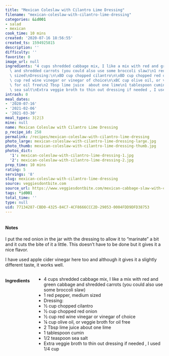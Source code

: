```yaml
---
title: "Mexican Coleslaw with Cilantro Lime Dressing"
filename: "mexican-coleslaw-with-cilantro-lime-dressing"
categories: &id001
- salad
- mexican
cook_time: 10 mins
created: '2020-07-16 18:56:55'
created_ts: 1594925815
description: ''
difficulty: ''
favorite: 0
image_url: null
ingredients: "4 cups shredded cabbage mix, I like a mix with red and green cabbage\
  \ and shredded carrots (you could also use some broccoli slaw)\n1 red pepper, medium\
  \ sized\nDressing:\n\xBD cup chopped cilantro\n\xBD cup chopped red onion\n\xBD\
  \ cup red wine vinegar or vinegar of choice\n\xBC cup olive oil, or veggie broth\
  \ for oil free\n2 Tbsp lime juice  about one lime\n1 tablespoon cumin\n1/2 teaspoon\
  \ sea salt\nExtra veggie broth to thin out dressing if needed , I used 1/4 cup"
intrash: 0
meal_dates:
- '2020-07-16'
- '2021-02-06'
- '2021-03-30'
meal_types: 3|2|3
mine: null
name: Mexican Coleslaw with Cilantro Lime Dressing
p_recipe_id: 258
permalink: /recipes/mexican-coleslaw-with-cilantro-lime-dressing
photo_large: mexican-coleslaw-with-cilantro-lime-dressing-large.jpg
photo_thumb: mexican-coleslaw-with-cilantro-lime-dressing-thumb.jpg
photos_dict:
  '1': mexican-coleslaw-with-cilantro-lime-dressing-1.jpg
  '2': mexican-coleslaw-with-cilantro-lime-dressing-2.jpg
prep_time: 10 mins
rating: 5
servings: '8'
slug: mexican-coleslaw-with-cilantro-lime-dressing
source: veggiesdontbite.com
source_url: https://www.veggiesdontbite.com/mexican-cabbage-slaw-with-cumin-lime-dressing/
tags: *id001
total_time: ''
type: null
uid: 77134287-CBD0-4325-84C7-4CF8666CCC2D-29053-0004FDD9DFD38753
---
```

<div class="large-8 medium-7 columns" id="writeup">		<div id="notes"><h4>Notes</h4>
<div class="box box-notes"><p>I put the red onion in the jar with the dressing to allow it to “marinate” a bit and it cuts the bite of it a little. This doesn’t have to be done but it gives it a nice flavor.</p>
<p>I have used apple cider vinegar here too and although it gives it a slightly different taste, it works well.</p>
</div></div>	</div><!-- #writeup -->
</div><!-- #row-one -->
<div class="row" id="row-two">	<div class="medium-4 small-5 columns" id="ingredients"><h4>Ingredients</h4><div class="box box-ingredients content"><ul>
<li>4 cups shredded cabbage mix, I like a mix with red and green cabbage and shredded carrots (you could also use some broccoli slaw)</li>
<li>1 red pepper, medium sized</li>
<li>Dressing:</li>
<li>½ cup chopped cilantro</li>
<li>½ cup chopped red onion</li>
<li>½ cup red wine vinegar or vinegar of choice</li>
<li>¼ cup olive oil, or veggie broth for oil free</li>
<li>2 Tbsp lime juice  about one lime</li>
<li>1 tablespoon cumin</li>
<li>1/2 teaspoon sea salt</li>
<li>Extra veggie broth to thin out dressing if needed , I used 1/4 cup</li>
</ul>
</div>	</div>	<div class="medium-6 small-7 columns" id="directions">	</div>